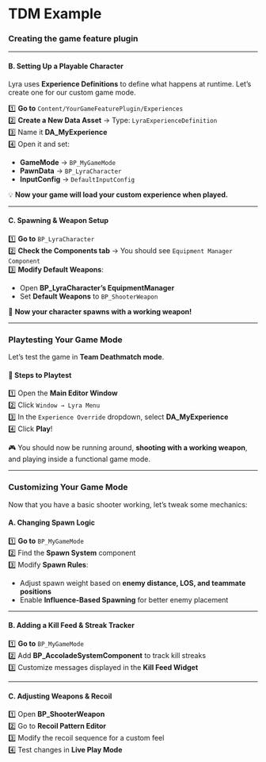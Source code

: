 # TDM Example

### **Creating the game feature plugin**





***

#### **B. Setting Up a Playable Character**

Lyra uses **Experience Definitions** to define what happens at runtime. Let’s create one for our custom game mode.

1️⃣ **Go to** `Content/YourGameFeaturePlugin/Experiences`\
2️⃣ **Create a New Data Asset** → Type: `LyraExperienceDefinition`\
3️⃣ Name it **DA_MyExperience**\
4️⃣ Open it and set:

* **GameMode** → `BP_MyGameMode`
* **PawnData** → `BP_LyraCharacter`
* **InputConfig** → `DefaultInputConfig`

💡 **Now your game will load your custom experience when played.**

***

#### **C. Spawning & Weapon Setup**

1️⃣ **Go to** `BP_LyraCharacter`\
2️⃣ **Check the Components tab** → You should see `Equipment Manager Component`\
3️⃣ **Modify Default Weapons**:

* Open **BP_LyraCharacter’s EquipmentManager**
* Set **Default Weapons** to `BP_ShooterWeapon`

🔫 **Now your character spawns with a working weapon!**

***

### **Playtesting Your Game Mode**

Let’s test the game in **Team Deathmatch mode**.

#### **🔄 Steps to Playtest**

1️⃣ Open the **Main Editor Window**\
2️⃣ Click `Window → Lyra Menu`\
3️⃣ In the `Experience Override` dropdown, select **DA_MyExperience**\
4️⃣ Click **Play**!

🎮 You should now be running around, **shooting with a working weapon**, and playing inside a functional game mode.

***

### **Customizing Your Game Mode**

Now that you have a basic shooter working, let’s tweak some mechanics:

#### **A. Changing Spawn Logic**

1️⃣ **Go to** `BP_MyGameMode`\
2️⃣ Find the **Spawn System** component\
3️⃣ Modify **Spawn Rules**:

* Adjust spawn weight based on **enemy distance, LOS, and teammate positions**
* Enable **Influence-Based Spawning** for better enemy placement

***

#### **B. Adding a Kill Feed & Streak Tracker**

1️⃣ **Go to** `BP_MyGameMode`\
2️⃣ Add **BP_AccoladeSystemComponent** to track kill streaks\
3️⃣ Customize messages displayed in the **Kill Feed Widget**

***

#### **C. Adjusting Weapons & Recoil**

1️⃣ Open **BP_ShooterWeapon**\
2️⃣ Go to **Recoil Pattern Editor**\
3️⃣ Modify the recoil sequence for a custom feel\
4️⃣ Test changes in **Live Play Mode**
